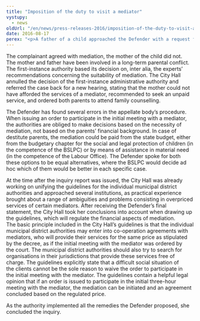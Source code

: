 ```yaml
---
title: "Imposition of the duty to visit a mediator"
vystupy:
  - news
oldUrl: "/en/news/press-releases-2016/imposition-of-the-duty-to-visit-a-mediator/"
date: 2016-08-17
perex: "<p>A father of a child approached the Defender with a request for inquiry into the procedure of the Prague City Hall (hereinafter also the “City Hall”), which, in the appellate proceedings, annulled the decision of the Prague 10 Municipal Authority on imposing on the mother the duty to visit a mediator.</p>"
---
```


<!-- imported from the old website -->

<p>The complainant agreed with mediation, the mother of the child did not. The mother and father have been involved in a long-term parental conflict. The first-instance authority based its decision on, inter alia, the experts’ recommendations concerning the suitability of mediation. The City Hall annulled the decision of the first-instance administrative authority and referred the case back for a new hearing, stating that the mother could not have afforded the services of a mediator, recommended to seek an unpaid service, and ordered both parents to attend family counselling.</p> <p>The Defender has found several errors in the appellate body’s procedure. When issuing an order to participate in the initial meeting with a mediator, the authorities are obliged to make decisions based on the necessity of mediation, not based on the parents’ financial background. In case of destitute parents, the mediation could be paid from the state budget, either from the budgetary chapter for the social and legal protection of children (in the competence of the BSLPC) or by means of assistance in material need (in the competence of the Labour Office). The Defender spoke for both these options to be equal alternatives, where the BSLPC would decide ad hoc which of them would be better in each specific case. </p> <p>At the time after the inquiry report was issued, the City Hall was already working on unifying the guidelines for the individual municipal district authorities and approached several institutions, as practical experience brought about a range of ambiguities and problems consisting in overpriced services of certain mediators. After receiving the Defender’s final statement, the City Hall took her conclusions into account when drawing up the guidelines, which will regulate the financial aspects of mediation. The basic principle included in the City Hall’s guidelines is that the individual municipal district authorities may enter into co-operation agreements with mediators, who will provide their services for the same price as stipulated by the decree, as if the initial meeting with the mediator was ordered by the court. The municipal district authorities should also try to search for organisations in their jurisdictions that provide these services free of charge. The guidelines explicitly state that a difficult social situation of the clients cannot be the sole reason to waive the order to participate in the initial meeting with the mediator. The guidelines contain a helpful legal opinion that if an order is issued to participate in the initial three-hour meeting with the mediator, the mediation can be initiated and an agreement concluded based on the regulated price. </p><p> As the authority implemented all the remedies the Defender proposed, she concluded the inquiry.</p>
